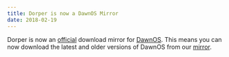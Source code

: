 ```yaml
---
title: Dorper is now a DawnOS Mirror
date: 2018-02-19
---
```

<p>Dorper is now an <a href="http://gerigeri.uw.hu/DawnOS/download.html">official</a> download mirror for <a href="http://gerigeri.uw.hu/DawnOS">DawnOS</a>. This means you can now download the latest and older versions of DawnOS from our <a href="https://mirror.dorper.me/dawn">mirror</a>.</p>
